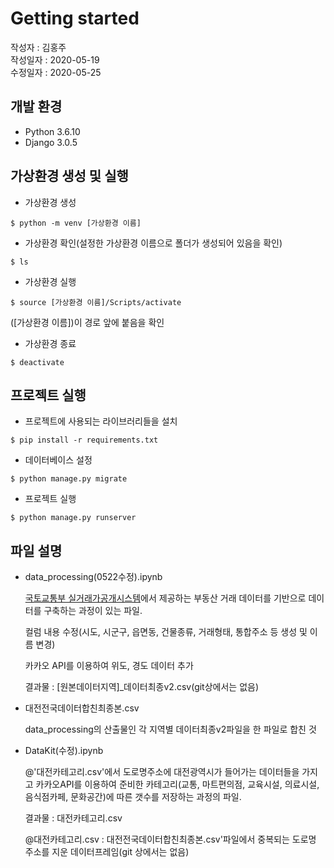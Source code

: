 # Getting started
작성자 : 김홍주  
작성일자 : 2020-05-19  
수정일자 : 2020-05-25  

## 개발 환경  
* Python 3.6.10  
* Django 3.0.5

## 가상환경 생성 및 실행  
* 가상환경 생성  
``` 
$ python -m venv [가상환경 이름]
```
* 가상환경 확인(설정한 가상환경 이름으로 폴더가 생성되어 있음을 확인)  
```
$ ls
```
* 가상환경 실행  
```
$ source [가상환경 이름]/Scripts/activate
```
([가상환경 이름])이 경로 앞에 붙음을 확인
* 가상환경 종료  
```
$ deactivate
```

## 프로젝트 실행  
* 프로젝트에 사용되는 라이브러리들을 설치
```
$ pip install -r requirements.txt
```
* 데이터베이스 설정
```
$ python manage.py migrate
```
* 프로젝트 실행
```
$ python manage.py runserver
```

## 파일 설명

* data_processing(0522수정).ipynb

  [국토교통부 실거래가공개시스템](http://rtdown.molit.go.kr/)에서 제공하는 부동산 거래 데이터를 기반으로 데이터를 구축하는 과정이 있는 파일.

  컬럼 내용 수정(시도, 시군구, 읍면동, 건물종류, 거래형태, 통합주소 등 생성 및 이름 변경)

  카카오 API를 이용하여 위도, 경도 데이터 추가

  결과물 : [원본데이터지역]_데이터최종v2.csv(git상에서는 없음)



* 대전전국데이터합친최종본.csv

  data_processing의 산출물인 각 지역별 데이터최종v2파일을 한 파일로 합친 것



* DataKit(수정).ipynb

  @'대전카테고리.csv'에서 도로명주소에 대전광역시가 들어가는 데이터들을 가지고 카카오API를 이용하여 준비한 카테고리(교통, 마트편의점, 교육시설, 의료시설, 음식점카페, 문화공간)에 따른 갯수를 저장하는 과정의 파일.

  결과물 : 대전카테고리.csv

  @대전카테고리.csv : 대전전국데이터합친최종본.csv'파일에서 중복되는 도로명 주소를 지운 데이터프레임(git 상에서는 없음)

  

  